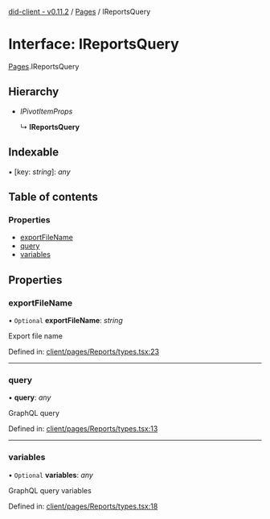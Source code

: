 [did-client - v0.11.2](../README.md) / [Pages](../modules/pages.md) / IReportsQuery

# Interface: IReportsQuery

[Pages](../modules/pages.md).IReportsQuery

## Hierarchy

* *IPivotItemProps*

  ↳ **IReportsQuery**

## Indexable

▪ [key: *string*]: *any*

## Table of contents

### Properties

- [exportFileName](pages.ireportsquery.md#exportfilename)
- [query](pages.ireportsquery.md#query)
- [variables](pages.ireportsquery.md#variables)

## Properties

### exportFileName

• `Optional` **exportFileName**: *string*

Export file name

Defined in: [client/pages/Reports/types.tsx:23](https://github.com/Puzzlepart/did/blob/dev/client/pages/Reports/types.tsx#L23)

___

### query

• **query**: *any*

GraphQL query

Defined in: [client/pages/Reports/types.tsx:13](https://github.com/Puzzlepart/did/blob/dev/client/pages/Reports/types.tsx#L13)

___

### variables

• `Optional` **variables**: *any*

GraphQL query variables

Defined in: [client/pages/Reports/types.tsx:18](https://github.com/Puzzlepart/did/blob/dev/client/pages/Reports/types.tsx#L18)

